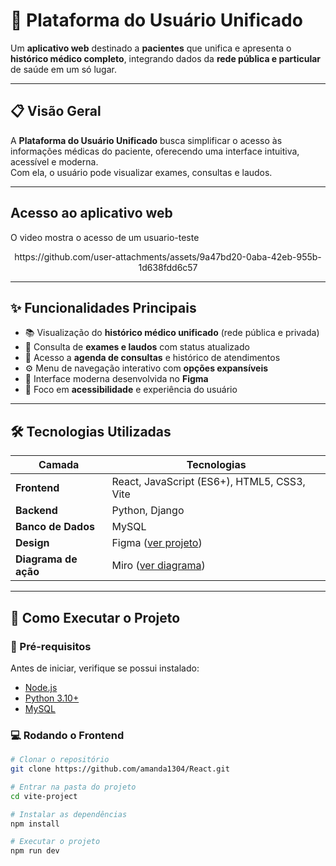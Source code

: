 # 🏥 Plataforma do Usuário Unificado

Um **aplicativo web** destinado a **pacientes** que unifica e apresenta o **histórico médico completo**, integrando dados da **rede pública e particular** de saúde em um só lugar.

---

## 📋 Visão Geral

A **Plataforma do Usuário Unificado** busca simplificar o acesso às informações médicas do paciente, oferecendo uma interface intuitiva, acessível e moderna.  
Com ela, o usuário pode visualizar exames, consultas e laudos.

---
## Acesso ao aplicativo web
O video mostra o acesso de um usuario-teste
<div align='center'>
  https://github.com/user-attachments/assets/9a47bd20-0aba-42eb-955b-1d638fdd6c57
</div>

---
## ✨ Funcionalidades Principais

- 📚 Visualização do **histórico médico unificado** (rede pública e privada)  
- 🧾 Consulta de **exames e laudos** com status atualizado  
- 📅 Acesso a **agenda de consultas** e histórico de atendimentos  
- ⚙️ Menu de navegação interativo com **opções expansíveis**  
- 🎨 Interface moderna desenvolvida no **Figma**  
- 🧠 Foco em **acessibilidade** e experiência do usuário  

---

## 🛠️ Tecnologias Utilizadas

| Camada | Tecnologias |
|---------|--------------|
| **Frontend** | React, JavaScript (ES6+), HTML5, CSS3, Vite |
| **Backend** | Python, Django |
| **Banco de Dados** | MySQL |
| **Design** | Figma ([ver projeto](https://www.figma.com/design/uRsJSzXE9DibUaC59vLjbu/Prontuario?node-id=0-1&t=KU8jdeIkiLbGcSro-1)) |
| **Diagrama de ação** | Miro ([ver diagrama](https://miro.com/app/board/uXjVJOkJysI=/))
---

## 🚀 Como Executar o Projeto

### 🔧 Pré-requisitos
Antes de iniciar, verifique se possui instalado:
- [Node.js](https://nodejs.org/)
- [Python 3.10+](https://www.python.org/downloads/)
- [MySQL](https://www.mysql.com/)

### 💻 Rodando o Frontend

```bash
# Clonar o repositório
git clone https://github.com/amanda1304/React.git

# Entrar na pasta do projeto
cd vite-project

# Instalar as dependências
npm install

# Executar o projeto
npm run dev
